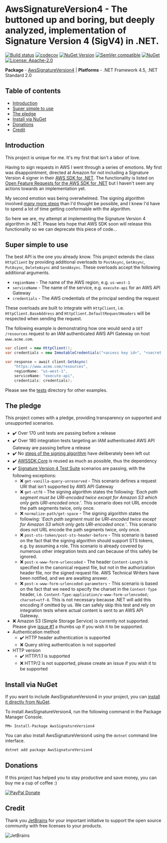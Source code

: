 # AwsSignatureVersion4 - The buttoned up and boring, but deeply analyzed, implementation of Signature Version 4 (SigV4) in .NET.

[![Build status](https://ci.appveyor.com/api/projects/status/96upkt8x02mhqi5b/branch/master?svg=true)](https://ci.appveyor.com/project/FantasticFiasco/aws-signature-version-4)
[![codecov](https://codecov.io/gh/FantasticFiasco/aws-signature-version-4/branch/master/graph/badge.svg)](https://codecov.io/gh/FantasticFiasco/aws-signature-version-4)
[![NuGet Version](http://img.shields.io/nuget/v/AwsSignatureVersion4.svg?style=flat)](https://www.nuget.org/packages/AwsSignatureVersion4/)
[![SemVer compatible](https://img.shields.io/badge/%E2%9C%85-SemVer%20compatible-blue)](https://semver.org/)
[![NuGet](https://img.shields.io/nuget/dt/AwsSignatureVersion4.svg)](https://www.nuget.org/packages/AwsSignatureVersion4/)
[![License: Apache-2.0](https://img.shields.io/badge/license-Apache--2.0-blue.svg)](https://raw.githubusercontent.com/FantasticFiasco/aws-signature-version-4/master/LICENSE)

__Package__ - [AwsSignatureVersion4](https://www.nuget.org/packages/AwsSignatureVersion4)
| __Platforms__ - .NET Framework 4.5, .NET Standard 2.0

## Table of contents

- [Introduction](#introduction)
- [Super simple to use](#super-simple-to-use)
- [The pledge](#the-pledge)
- [Install via NuGet](#install-via-nuget)
- [Donations](#donations)
- [Credit](#credit)

## Introduction

This project is unique for me. It's my first that isn't a labor of love.

Having to sign requests in AWS I went through a series of emotions. My first was disappointment, directed at Amazon for not including a Signature Version 4 signer in their [AWS SDK for .NET](https://aws.amazon.com/sdk-for-net/). The functionality is listed on [Open Feature Requests for the AWS SDK for .NET](https://github.com/aws/aws-sdk-net/blob/master/FEATURE_REQUESTS.md) but I haven't seen any actions towards an implementation yet.

My second emotion was being overwhelmed. The signing algorithm involved [many more steps](https://docs.aws.amazon.com/general/latest/gr/sigv4_signing.html) than I'd thought be possible, and I knew I'd have to spend a lot of time getting conformable with the algorithm.

So here we are, my attempt at implementing the Signature Version 4 algorithm in .NET. Please lets hope that AWS SDK soon will release this functionality so we can deprecate this piece of code...

## Super simple to use

The best API is the one you already know. This project extends the class `HttpClient` by providing additional overloads to `PostAsync`, `GetAsync`, `PutAsync`, `DeleteAsync` and `SendAsync`. These overloads accept the following additional arguments.

- `regionName` - The name of the AWS region, e.g. `us-west-1`
- `serviceName` - The name of the service, e.g. `execute-api` for an AWS API Gateway
- `credentials` - The AWS credentials of the principal sending the request

These overloads are built to integrate with `HttpClient`, i.e. `HttpClient.BaseAddress` and `HttpClient.DefaultRequestHeaders` will be respected when sending the request.

The following example is demonstrating how one would send a `GET /resources` request to an IAM authenticated AWS API Gateway on host `www.acme.com`.

```csharp
var client = new HttpClient();
var credentials = new ImmutableCredentials("<access key id>", "<secret access key>", null);

var response = await client.GetAsync(
    "https://www.acme.com/resources",
    regionName: "us-west-1",
    serviceName: "execute-api",
    credentials: credentials);
```

Please see the [tests](https://github.com/FantasticFiasco/aws-signature-version-4/tree/master/test) directory for other examples.

## The pledge

This project comes with a pledge, providing transparency on supported and unsupported scenarios.

- :heavy_check_mark: Over 170 unit tests are passing before a release
- :heavy_check_mark: Over 180 integration tests targeting an IAM authenticated AWS API Gateway are passing before a release
- :heavy_check_mark: No [steps of the signing algorithm](https://docs.aws.amazon.com/general/latest/gr/sigv4_signing.html) have deliberately been left out
- :heavy_check_mark: [AWSSDK.Core](https://www.nuget.org/packages/AWSSDK.Core/) is reused as much as possible, thus the dependency
- :heavy_check_mark: [Signature Version 4 Test Suite](https://docs.aws.amazon.com/general/latest/gr/signature-v4-test-suite.html) scenarios are passing, with the following exceptions:
  - :x: `get-vanilla-query-unreserved` - This scenario defines a request URI that isn't supported by AWS API Gateway
  - :x: `get-utf8` - The signing algorithm states the following: *'Each path segment must be URI-encoded twice except for Amazon S3 which only gets URI-encoded once.'*. This scenario does not URL encode the path segments twice, only once.
  - :x: `normalize-path/get-space` - The signing algorithm states the following: *'Each path segment must be URI-encoded twice except for Amazon S3 which only gets URI-encoded once.'*. This scenario does not URL encode the path segments twice, only once.
  - :x: `post-sts-token/post-sts-header-before` - This scenario is based on the fact that the signing algorithm should support STS tokens, e.g. by assuming a role. This scenario is already covered by numerous other integration tests and can because of this safely be ignored.
  - :x: `post-x-www-form-urlencoded` - The header `Content-Length` is specified in the canonical request file, but not in the authorization header file, nor the signed request file. AWS Technical Writers have been notified, and we are awaiting answer.
  - :x: `post-x-www-form-urlencoded-parameters` - This scenario is based on the fact that we need to specify the charset in the `Content-Type` header, i.e. `Content-Type:application/x-www-form-urlencoded; charset=utf-8`. This is not necessary because .NET will add this encoding if omitted by us. We can safely skip this test and rely on integration tests where actual content is sent to an AWS API Gateway.
- :x: Amazon S3 (Simple Storage Service) is currently not supported. Please give [issue #1](https://github.com/FantasticFiasco/aws-signature-version-4/issues/1) a thumbs up if you wish it to be supported.
- Authentication method
    - :heavy_check_mark: HTTP header authentication is supported
    - :x: Query string authentication is not supported
- HTTP version
    - :heavy_check_mark: HTTP/1.1 is supported
    - :x: HTTP/2 is not supported, please create an issue if you wish it to be supported

## Install via NuGet

If you want to include AwsSignatureVersion4 in your project, you can [install it directly from NuGet](https://www.nuget.org/packages/AwsSignatureVersion4/).

To install AwsSignatureVersion4, run the following command in the Package Manager Console.

```
PM> Install-Package AwsSignatureVersion4
```

You can also install AwsSignatureVersion4 using the `dotnet` command line interface.

```bash
dotnet add package AwsSignatureVersion4
```


## Donations

If this project has helped you to stay productive and save money, you can buy me a cup of coffee :)

[![PayPal Donate](https://img.shields.io/badge/Donate-PayPal-green.svg)](https://www.paypal.me/FantasticFiasco)

## Credit

Thank you [JetBrains](https://www.jetbrains.com/) for your important initiative to support the open source community with free licenses to your products.

![JetBrains](./doc/resources/jetbrains.png)
